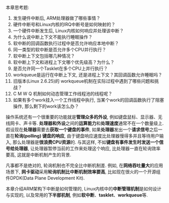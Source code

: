 本章思考题:

1. 发生硬件中断后, ARM处理器做了哪些事情？
2. 硬件中断号和Linux内核的IRQ中断号是如何映射的？
3. 一个硬件中断发生后, Linux内核如何响应并处理该中断？
4. 为什么说中断上下文不能执行睡眠操作？
5. 软中断的回调函数执行过程中是否允许响应本地中断？
6. 同一类型的软中断是否允许多个CPU并行执行？
7. 软中断上下文包括哪几种情况？
8. 软中断上下文和进程上下文哪个优先级高？为什么？
9. 是否允许同一个Tasklet在多个CPU上并行执行？
10. workqueue是运行在中断上下文, 还是进程上下文？其回调函数允许睡眠吗？
11. 旧版本(Linux 2.6.25)的 workqueue机制在实际过程中遇到了哪些问题和挑战？
12. C M W Q 机制如何动态管理工作线程池的线程呢？
13.  如果有多个work挂入一个工作线程中执行, 当某个work的回调函数执行了阻塞操作, 那么剩下的work该怎么办？

操作系统还有一个很重要的功能就是**管理众多的外设**, 例如键盘鼠标、显示器、无线网卡、声卡等. **处理器和外设**之间的**运算能力**和**处理速度**通常不在一个数量级上. 假设现在**处理器**需要去**获取一个键盘的事件**, 如果**处理器**发出一个**请求信号**之后一直在**轮询(polling) 键盘的响应**, 由于键盘响应速度比处理器慢得多并且等待用户输入, 那么处理器是**很浪费CPU资源**的. 与其这样, 不如**键盘有事件发生时发送一个信号给处理器**, 让处理器暂停当前的工作来处理这个响应, 比处理器一直在轮询效率要高, 这就是中断机制产生的背景. 

凡事都不是绝对的, 轮询机制也不完全比中断机制差. 例如, 在**网络吞吐量大**的应用场景下, **网卡驱动**采用**轮询机制比中断机制效率要高**, 比如现在很火的一个开源组件DPDK(Data Plane Development Kit).

本章介绍ARM架构下中断是如何管理的, Linux内核中的**中断管理机制**是如何设计与实现的, 以及常用的**下半部机制**, 例如**软中断**、**tasklet**、**workqueue**等. 
